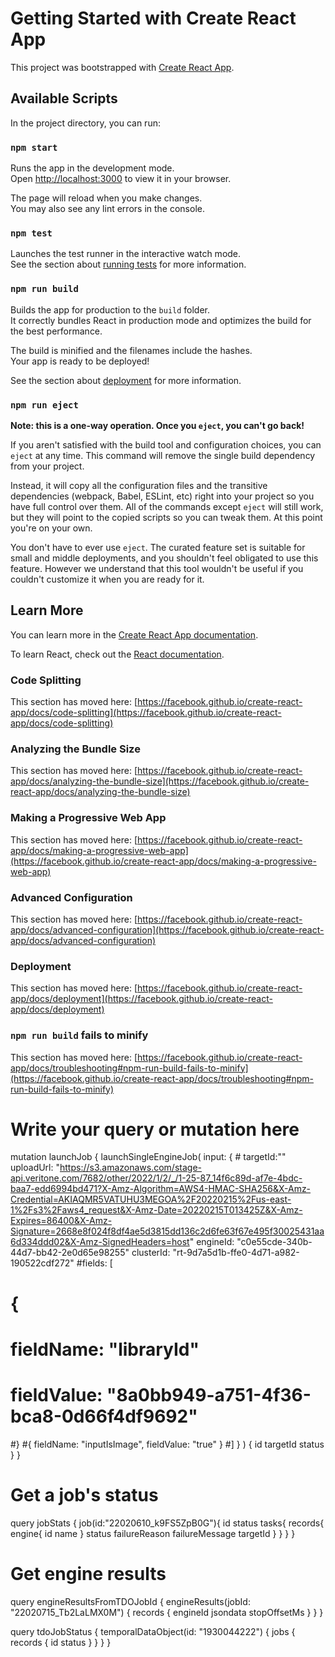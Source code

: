 # Getting Started with Create React App

This project was bootstrapped with [Create React App](https://github.com/facebook/create-react-app).

## Available Scripts

In the project directory, you can run:

### `npm start`

Runs the app in the development mode.\
Open [http://localhost:3000](http://localhost:3000) to view it in your browser.

The page will reload when you make changes.\
You may also see any lint errors in the console.

### `npm test`

Launches the test runner in the interactive watch mode.\
See the section about [running tests](https://facebook.github.io/create-react-app/docs/running-tests) for more information.

### `npm run build`

Builds the app for production to the `build` folder.\
It correctly bundles React in production mode and optimizes the build for the best performance.

The build is minified and the filenames include the hashes.\
Your app is ready to be deployed!

See the section about [deployment](https://facebook.github.io/create-react-app/docs/deployment) for more information.

### `npm run eject`

**Note: this is a one-way operation. Once you `eject`, you can't go back!**

If you aren't satisfied with the build tool and configuration choices, you can `eject` at any time. This command will remove the single build dependency from your project.

Instead, it will copy all the configuration files and the transitive dependencies (webpack, Babel, ESLint, etc) right into your project so you have full control over them. All of the commands except `eject` will still work, but they will point to the copied scripts so you can tweak them. At this point you're on your own.

You don't have to ever use `eject`. The curated feature set is suitable for small and middle deployments, and you shouldn't feel obligated to use this feature. However we understand that this tool wouldn't be useful if you couldn't customize it when you are ready for it.

## Learn More

You can learn more in the [Create React App documentation](https://facebook.github.io/create-react-app/docs/getting-started).

To learn React, check out the [React documentation](https://reactjs.org/).

### Code Splitting

This section has moved here: [https://facebook.github.io/create-react-app/docs/code-splitting](https://facebook.github.io/create-react-app/docs/code-splitting)

### Analyzing the Bundle Size

This section has moved here: [https://facebook.github.io/create-react-app/docs/analyzing-the-bundle-size](https://facebook.github.io/create-react-app/docs/analyzing-the-bundle-size)

### Making a Progressive Web App

This section has moved here: [https://facebook.github.io/create-react-app/docs/making-a-progressive-web-app](https://facebook.github.io/create-react-app/docs/making-a-progressive-web-app)

### Advanced Configuration

This section has moved here: [https://facebook.github.io/create-react-app/docs/advanced-configuration](https://facebook.github.io/create-react-app/docs/advanced-configuration)

### Deployment

This section has moved here: [https://facebook.github.io/create-react-app/docs/deployment](https://facebook.github.io/create-react-app/docs/deployment)

### `npm run build` fails to minify

This section has moved here: [https://facebook.github.io/create-react-app/docs/troubleshooting#npm-run-build-fails-to-minify](https://facebook.github.io/create-react-app/docs/troubleshooting#npm-run-build-fails-to-minify)

# Write your query or mutation here

mutation launchJob {
launchSingleEngineJob(
input: { # targetId:""
uploadUrl: "https://s3.amazonaws.com/stage-api.veritone.com/7682/other/2022/1/2/_/1-25-87_14f6c89d-af7e-4bdc-baa7-edd6994bd471?X-Amz-Algorithm=AWS4-HMAC-SHA256&X-Amz-Credential=AKIAQMR5VATUHU3MEGOA%2F20220215%2Fus-east-1%2Fs3%2Faws4_request&X-Amz-Date=20220215T013425Z&X-Amz-Expires=86400&X-Amz-Signature=2668e8f024f8df4ae5d3815dd136c2d6fe63f67e495f30025431aa6d334ddd02&X-Amz-SignedHeaders=host"
engineId: "c0e55cde-340b-44d7-bb42-2e0d65e98255"
clusterId: "rt-9d7a5d1b-ffe0-4d71-a982-190522cdf272"
#fields: [
# {
# fieldName: "libraryId"
# fieldValue: "8a0bb949-a751-4f36-bca8-0d66f4df9692"
#}
#{ fieldName: "inputIsImage", fieldValue: "true" }
#]
}
) {
id
targetId
status
}
}

# Get a job's status

query jobStats {
job(id:"22020610_k9FS5ZpB0G"){
id
status
tasks{
records{
engine{
id
name
}
status
failureReason
failureMessage
targetId
}
}
}
}

# Get engine results

query engineResultsFromTDOJobId {
engineResults(jobId: "22020715_Tb2LaLMX0M") {
records {
engineId
jsondata
stopOffsetMs
}
}
}

query tdoJobStatus {
temporalDataObject(id: "1930044222") {
jobs {
records {
id
status
}
}
}
}
